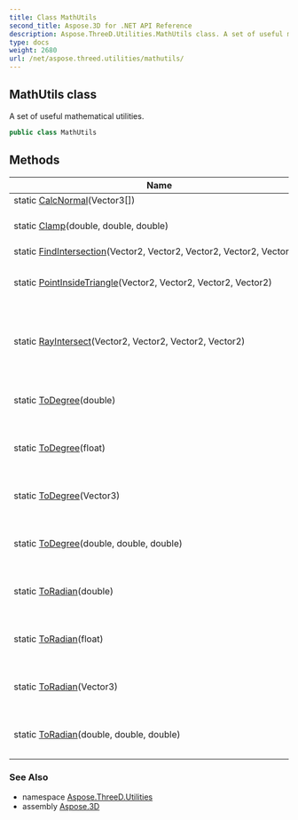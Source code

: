```yaml
---
title: Class MathUtils
second_title: Aspose.3D for .NET API Reference
description: Aspose.ThreeD.Utilities.MathUtils class. A set of useful mathematical utilities
type: docs
weight: 2680
url: /net/aspose.threed.utilities/mathutils/
---
```

## MathUtils class

A set of useful mathematical utilities.

```csharp
public class MathUtils
```

## Methods

| Name | Description |
| --- | --- |
| static [CalcNormal](../../aspose.threed.utilities/mathutils/calcnormal/)(Vector3[]) |  |
| static [Clamp](../../aspose.threed.utilities/mathutils/clamp/)(double, double, double) | Clamp value to range [min, max] |
| static [FindIntersection](../../aspose.threed.utilities/mathutils/findintersection/)(Vector2, Vector2, Vector2, Vector2, Vector2[]) |  |
| static [PointInsideTriangle](../../aspose.threed.utilities/mathutils/pointinsidetriangle/)(Vector2, Vector2, Vector2, Vector2) | Check if point p is inside triangle (p0, p1, p2) |
| static [RayIntersect](../../aspose.threed.utilities/mathutils/rayintersect/)(Vector2, Vector2, Vector2, Vector2) | Check if ray (origin, dir) intersects with line segment(start, end) |
| static [ToDegree](../../aspose.threed.utilities/mathutils/todegree/#todegree_2)(double) | Convert a number from radian to degree |
| static [ToDegree](../../aspose.threed.utilities/mathutils/todegree/#todegree_3)(float) | Convert a number from radian to degree |
| static [ToDegree](../../aspose.threed.utilities/mathutils/todegree/#todegree)(Vector3) | Convert a [`Vector3`](../vector3/) from radian to degree. |
| static [ToDegree](../../aspose.threed.utilities/mathutils/todegree/#todegree_1)(double, double, double) | Convert a number from radian to degree |
| static [ToRadian](../../aspose.threed.utilities/mathutils/toradian/#toradian_2)(double) | Convert a number from degree to radian |
| static [ToRadian](../../aspose.threed.utilities/mathutils/toradian/#toradian_3)(float) | Convert a number from degree to radian |
| static [ToRadian](../../aspose.threed.utilities/mathutils/toradian/#toradian)(Vector3) | Convert a [`Vector3`](../vector3/) from degree to radian |
| static [ToRadian](../../aspose.threed.utilities/mathutils/toradian/#toradian_1)(double, double, double) | Convert a vector from degree to radian |

### See Also

* namespace [Aspose.ThreeD.Utilities](../../aspose.threed.utilities/)
* assembly [Aspose.3D](../../)


